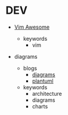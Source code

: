 DEV
====

- [Vim Awesome](https://vimawesome.com/)
  - keywords
    - vim

- diagrams
  - blogs
    - [diagrams](https://github.com/mingrammer/diagrams)
    - [plantuml](https://plantuml.com/)
  - keywords
    - architecture
    - diagrams
    - charts  